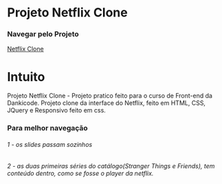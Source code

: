 # Projeto Netflix Clone

### Navegar pelo Projeto 
[Netflix Clone](https://luccasmesquita.github.io/ProjetoNetflixClone/index.html)

# Intuito
Projeto Netflix Clone  - Projeto pratico feito para o curso de Front-end da Dankicode. Projeto clone da interface do Netflix, feito em HTML, CSS, JQuery e Responsivo feito em css.

### Para melhor navegação
###### 1 - os slides passam sozinhos
###### 2 - as duas primeiras séries do catálogo(Stranger Things e Friends), tem conteúdo dentro, como se fosse o player da netflix.
